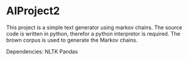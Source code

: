 # AIProject2
This project is a simple text generator using markov chains. The source code is written in python, therefor a python interpretor is required. The brown corpus is used to generate the Markov chains.

Dependencies:
    NLTK
    Pandas